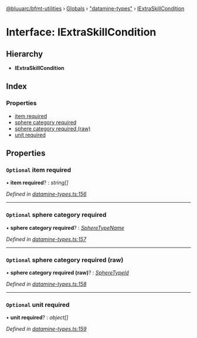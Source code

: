 [@bluuarc/bfmt-utilities](../README.md) › [Globals](../globals.md) › ["datamine-types"](../modules/_datamine_types_.md) › [IExtraSkillCondition](_datamine_types_.iextraskillcondition.md)

# Interface: IExtraSkillCondition

## Hierarchy

* **IExtraSkillCondition**

## Index

### Properties

* [item required](_datamine_types_.iextraskillcondition.md#optional-item-required)
* [sphere category required](_datamine_types_.iextraskillcondition.md#optional-sphere-category-required)
* [sphere category required (raw)](_datamine_types_.iextraskillcondition.md#optional-sphere-category-required-(raw))
* [unit required](_datamine_types_.iextraskillcondition.md#optional-unit-required)

## Properties

### `Optional` item required

• **item required**? : *string[]*

*Defined in [datamine-types.ts:156](https://github.com/BluuArc/bfmt-utilities/blob/2dbb89b/src/datamine-types.ts#L156)*

___

### `Optional` sphere category required

• **sphere category required**? : *[SphereTypeName](../enums/_datamine_types_.spheretypename.md)*

*Defined in [datamine-types.ts:157](https://github.com/BluuArc/bfmt-utilities/blob/2dbb89b/src/datamine-types.ts#L157)*

___

### `Optional` sphere category required (raw)

• **sphere category required (raw)**? : *[SphereTypeId](../enums/_datamine_types_.spheretypeid.md)*

*Defined in [datamine-types.ts:158](https://github.com/BluuArc/bfmt-utilities/blob/2dbb89b/src/datamine-types.ts#L158)*

___

### `Optional` unit required

• **unit required**? : *object[]*

*Defined in [datamine-types.ts:159](https://github.com/BluuArc/bfmt-utilities/blob/2dbb89b/src/datamine-types.ts#L159)*
